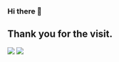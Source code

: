 ### Hi there 👋

<!--
**OrangecatQAQ/OrangecatQAQ** is a ✨ _special_ ✨ repository because its `README.md` (this file) appears on your GitHub profile.

Here are some ideas to get you started:

- 🔭 I’m currently working on ...
- 🌱 I’m currently learning ...
- 👯 I’m looking to collaborate on ...
- 🤔 I’m looking for help with ...
- 💬 Ask me about ...
- 📫 How to reach me: ...
- 😄 Pronouns: ...
- ⚡ Fun fact: ...
-->
## Thank you for the visit.

![](http://profile-counter.glitch.me/OrangecatQAQ/count.svg)
![](https://komarev.com/ghpvc/?username=OrangecatQAQ)
